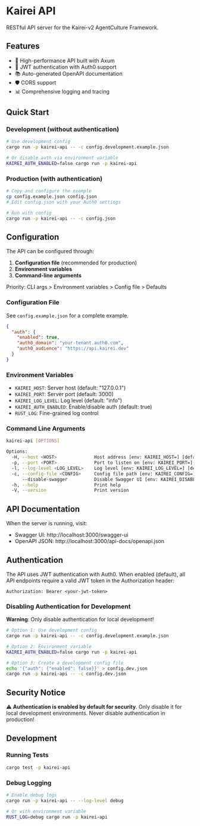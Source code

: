 # Kairei API

RESTful API server for the Kairei-v2 AgentCulture Framework.

## Features

- 🚀 High-performance API built with Axum
- 🔐 JWT authentication with Auth0 support
- 📚 Auto-generated OpenAPI documentation
- 🛡️ CORS support
- 📊 Comprehensive logging and tracing

## Quick Start

### Development (without authentication)

```bash
# Use development config
cargo run -p kairei-api -- -c config.development.example.json

# Or disable auth via environment variable
KAIREI_AUTH_ENABLED=false cargo run -p kairei-api
```

### Production (with authentication)

```bash
# Copy and configure the example
cp config.example.json config.json
# Edit config.json with your Auth0 settings

# Run with config
cargo run -p kairei-api -- -c config.json
```

## Configuration

The API can be configured through:

1. **Configuration file** (recommended for production)
2. **Environment variables**
3. **Command-line arguments**

Priority: CLI args > Environment variables > Config file > Defaults

### Configuration File

See `config.example.json` for a complete example.

```json
{
  "auth": {
    "enabled": true,
    "auth0_domain": "your-tenant.auth0.com",
    "auth0_audience": "https://api.kairei.dev"
  }
}
```

### Environment Variables

- `KAIREI_HOST`: Server host (default: "127.0.0.1")
- `KAIREI_PORT`: Server port (default: 3000)
- `KAIREI_LOG_LEVEL`: Log level (default: "info")
- `KAIREI_AUTH_ENABLED`: Enable/disable auth (default: true)
- `RUST_LOG`: Fine-grained log control

### Command Line Arguments

```bash
kairei-api [OPTIONS]

Options:
  -H, --host <HOST>              Host address [env: KAIREI_HOST=] [default: 127.0.0.1]
  -p, --port <PORT>              Port to listen on [env: KAIREI_PORT=] [default: 3000]
  -l, --log-level <LOG_LEVEL>    Log level [env: KAIREI_LOG_LEVEL=] [default: info]
  -c, --config-file <CONFIG>     Config file path [env: KAIREI_CONFIG=]
      --disable-swagger          Disable Swagger UI [env: KAIREI_DISABLE_SWAGGER=]
  -h, --help                     Print help
  -V, --version                  Print version
```

## API Documentation

When the server is running, visit:
- Swagger UI: http://localhost:3000/swagger-ui
- OpenAPI JSON: http://localhost:3000/api-docs/openapi.json

## Authentication

The API uses JWT authentication with Auth0. When enabled (default), all API endpoints require a valid JWT token in the Authorization header:

```
Authorization: Bearer <your-jwt-token>
```

### Disabling Authentication for Development

**Warning**: Only disable authentication for local development!

```bash
# Option 1: Use development config
cargo run -p kairei-api -- -c config.development.example.json

# Option 2: Environment variable
KAIREI_AUTH_ENABLED=false cargo run -p kairei-api

# Option 3: Create a development config file
echo '{"auth": {"enabled": false}}' > config.dev.json
cargo run -p kairei-api -- -c config.dev.json
```

## Security Notice

⚠️ **Authentication is enabled by default for security**. Only disable it for local development environments. Never disable authentication in production!

## Development

### Running Tests

```bash
cargo test -p kairei-api
```

### Debug Logging

```bash
# Enable debug logs
cargo run -p kairei-api -- --log-level debug

# Or with environment variable
RUST_LOG=debug cargo run -p kairei-api
```